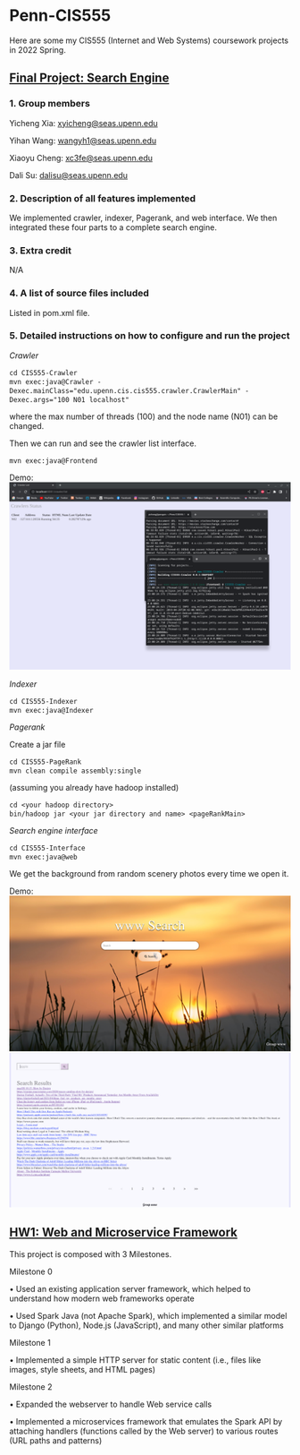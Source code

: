 # Penn-CIS555
Here are some my CIS555 (Internet and Web Systems) coursework projects in 2022 Spring.

## [Final Project: Search Engine](https://github.com/yichengxia/Penn-CIS555/tree/main/555-finalproject)

### 1. Group members
Yicheng Xia: xyicheng@seas.upenn.edu

Yihan Wang: wangyh1@seas.upenn.edu

Xiaoyu Cheng: xc3fe@seas.upenn.edu

Dali Su: dalisu@seas.upenn.edu

### 2. Description of all features implemented
We implemented crawler, indexer, Pagerank, and web interface. We then integrated these four parts to a complete search engine.

### 3. Extra credit
N/A

### 4. A list of source files included
Listed in pom.xml file.

### 5. Detailed instructions on how to configure and run the project

*Crawler*
```
cd CIS555-Crawler
mvn exec:java@Crawler -Dexec.mainClass="edu.upenn.cis.cis555.crawler.CrawlerMain" -Dexec.args="100 N01 localhost"
```
where the max number of threads (100) and the node name (N01) can be changed.

Then we can run and see the crawler list interface.
```
mvn exec:java@Frontend
```
Demo:
![crawlerlist demo](./555-finalproject/CIS555-Crawler/crawlerlist-demo.png)

*Indexer*
```
cd CIS555-Indexer
mvn exec:java@Indexer
```

*Pagerank*

Create a jar file 
```
cd CIS555-PageRank
mvn clean compile assembly:single 
```
(assuming you already have hadoop installed)
```
cd <your hadoop directory>
bin/hadoop jar <your jar directory and name> <pageRankMain>
```

*Search engine interface*

```
cd CIS555-Interface
mvn exec:java@web
```

We get the background from random scenery photos every time we open it.

Demo:
![search engine demo](./555-finalproject/CIS555-Interface/search-engine-demo.png)
![search engine results demo](./555-finalproject/CIS555-Interface/search-engine-results-demo.png)

## [HW1: Web and Microservice Framework](https://github.com/yichengxia/Penn-CIS555/tree/main/555-hw1)

This project is composed with 3 Milestones.

Milestone 0

• Used an existing application server framework, which helped to understand how modern web frameworks operate

• Used Spark Java (not Apache Spark), which implemented a similar model to Django (Python), Node.js (JavaScript), and many other similar platforms

Milestone 1

• Implemented a simple HTTP server for static content (i.e., files like images, style
sheets, and HTML pages)

Milestone 2

• Expanded the webserver to handle Web service calls

• Implemented a microservices framework that emulates the Spark API by attaching handlers (functions called by the Web server) to various routes (URL paths and patterns)
